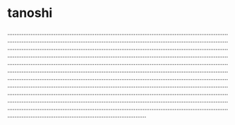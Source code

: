 # tanoshi

..................................................................................................................................................................................................................................................................................................................................................................................................................................................................................................................................................................................................................................................................................................................................................................................................................................................................................................................................................................................................................................................................................................................................................................................................................................................................................................................................................................................................................................................................................................